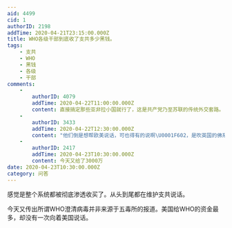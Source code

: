 ```yaml
---
aid: 4499
cid: 1
authorID: 2198
addTime: 2020-04-21T23:15:00.000Z
title: WHO各级干部到底收了支共多少黑钱。
tags:
    - 支共
    - WHO
    - 黑钱
    - 各级
    - 干部
comments:
    -
        authorID: 4079
        addTime: 2020-04-22T11:00:00.000Z
        content: 直接搞定那些亚非拉小国就行了，这是共产党乃至苏联的传统外交套路。
    -
        authorID: 3433
        addTime: 2020-04-22T12:30:00.000Z
        content: "他们倒是想帮欧美说话，可也得有的说啊\U0001F602，是吹英国的佛系防疫还是美国的感染之最呢。大部分是科学家，谁也不傻，都看得明白事，这时候吹欧美更没道理也更没油水。"
    -
        authorID: 2417
        addTime: 2020-04-23T10:30:00.000Z
        content: 今天又给了3000万
date: 2020-04-23T10:30:00.000Z
category: 问答
---
```


感觉是整个系统都被彻底渗透收买了。从头到尾都在维护支共说话。

今天又传出所谓WHO澄清病毒并非来源于五毒所的报道。美国给WHO的资金最多，却没有一次向着美国说话。
